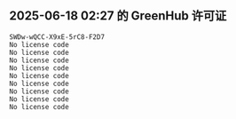 ## 2025-06-18 02:27 的 GreenHub 许可证
```
SWDw-wQCC-X9xE-5rC8-F2D7
No license code
No license code
No license code
No license code
No license code
No license code
No license code
No license code
No license code
```
